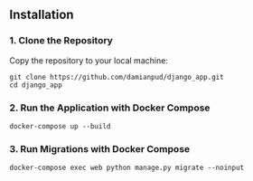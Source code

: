 ## Installation

### 1. Clone the Repository

Copy the repository to your local machine:

```
git clone https://github.com/damianpud/django_app.git
cd django_app
```

### 2. Run the Application with Docker Compose

```
docker-compose up --build
```

### 3. Run Migrations with Docker Compose

```
docker-compose exec web python manage.py migrate --noinput
```
